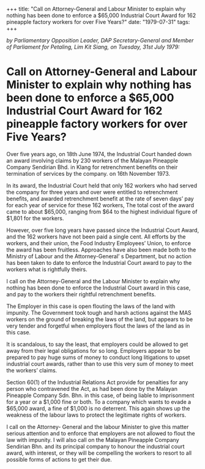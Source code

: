 +++ 
title: "Call on Attorney-General and Labour Minister to explain why nothing has been done to enforce a $65,000 Industrial Court Award for 162 pineapple factory workers for over Five Years?"
date: "1979-07-31"
tags:
+++

_by Parliamentary Opposition Leader, DAP Secretary-General and Member of Parliament for Petaling, Lim Kit Siang, on Tuesday, 31st July 1979:_

# Call on Attorney-General and Labour Minister to explain why nothing has been done to enforce a $65,000 Industrial Court Award for 162 pineapple factory workers for over Five Years?

Over five years ago, on 18th June 1974, the Industrial Court handed down an award involving claims by 230 workers of the Malayan Pineapple Company Sendirian Bhd. in Klang for retrenchment benefits on their termination of services by the company. on 16th November 1973.</u>

In its award, the Industrial Court held that only 162 workers who had served the company for three years and over were entitled to retrenchment benefits, and awarded retrenchment benefit at the rate of seven days’ pay for each year of service for these 162 workers, The total cost of the award came to about $65,000, ranging from $64 to the highest individual figure of $1,801 for the workers.

However, over five long years have passed since the Industrial Court Award, and the 162 workers have not been paid a single cent. All efforts by the workers, and their union, the Food Industry Employees’ Union, to enforce the award has been fruitless. Approaches have also been made both to the Ministry of Labour and the Attorney-General’ s Department, but no action has been taken to date to enforce the Industrial Court award to pay to the workers what is rightfully theirs.

I call on the Attorney-General and the Labour Minister to explain why nothing has been done to enforce the Industrial Court award in this case, and pay to the workers their rightful retrenchment benefits.  

The Employer in this case is open flouting the laws of the land with impunity. The Government took tough and harsh actions against the MAS workers on the ground of breaking the laws of the land, but appears to be very tender and forgetful when employers flout the laws of the land as in this case.

It is scandalous, to say the least, that employers could be allowed to get away from their legal obligations for so long. Employers appear to be prepared to pay huge sums of money to conduct long litigations to upset industrial court awards, rather than to use this very sum of money to meet the workers’ claims.

Section 60(1) of the Industrial Relations Act provide for penalties for any person who contravened the Act, as had been done by the Malayan Pineapple Company Sdn. Bhn. in this case, of being liable to imprisonment for a year or a $1,000 fine or both. To a company which wants to evade a $65,000 award, a fine of $1,000 is no deterrent. This again shows up the weakness of the labour laws to protect the legitimate rights of workers.

I call on the Attorney- General and the labour Minister to give this matter serious attention and to enforce that employers are not allowed to flout the law with impunity. I will also call on the Malayan Pineapple Company Sendirian Bhn. and its principal company to honour the industrial court award, with interest, or they will be compelling the workers to resort to all possible forms of actions to get their due.
 
